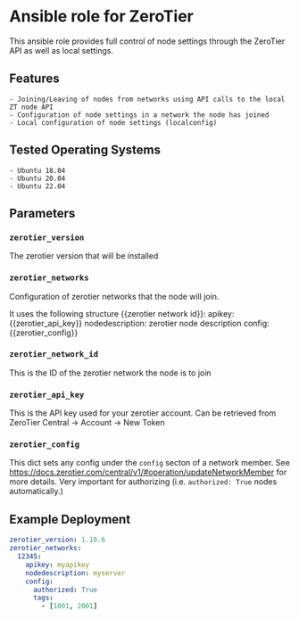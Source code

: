 # Ansible role for ZeroTier

This ansible role provides full control of node settings through the ZeroTier API as well as local settings.

## Features

    - Joining/Leaving of nodes from networks using API calls to the local ZT node API
    - Configuration of node settings in a network the node has joined
    - Local configuration of node settings (localconfig)

## Tested Operating Systems

    - Ubuntu 18.04
    - Ubuntu 20.04
    - Ubuntu 22.04

## Parameters

### `zerotier_version`

The zerotier version that will be installed

### `zerotier_networks`

Configuration of zerotier networks that the node will join.

It uses the following structure
{{zerotier network id}}:
    apikey: {{zerotier_api_key}}
    nodedescription: zerotier node description
    config: {{zerotier_config}}

### `zerotier_network_id`

This is the ID of the zerotier network the node is to join

### `zerotier_api_key`

This is the API key used for your zerotier account.
Can be retrieved from ZeroTier Central -> Account -> New Token

### `zerotier_config`

This dict sets any config under the `config` secton of a network member. See https://docs.zerotier.com/central/v1/#operation/updateNetworkMember for more details. Very important for authorizing (i.e. `authorized: True` nodes automatically.)

## Example Deployment

```yaml
zerotier_version: 1.10.6
zerotier_networks:
  12345:
    apikey: myapikey
    nodedescription: myserver
    config:
      authorized: True
      tags:
        - [1001, 2001]
```

